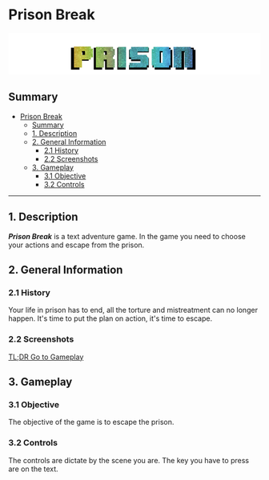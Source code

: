 # Prison Break
![Logo](ReadMe/logo.png)

## Summary
- [Prison Break](#prison-break)
  - [Summary](#summary)
  - [1. Description](#1-description)
  - [2. General Information](#2-general-information)
    - [2.1 History](#21-history)
    - [2.2 Screenshots](#22-screenshots)
  - [3. Gameplay](#3-gameplay)
    - [3.1 Objective](#31-objective)
    - [3.2 Controls](#32-controls)

------------------------------

## 1. Description

***Prison Break*** is a text adventure game. In the game you need to choose your actions and escape from the prison.

## 2. General Information
### 2.1 History

Your life in prison has to end, all the torture and mistreatment can no longer happen. It's time to put the plan on action, it's time to escape.

### 2.2 Screenshots

[TL;DR Go to Gameplay](#3-gameplay)

## 3. Gameplay
### 3.1 Objective

The objective of the game is to escape the prison.

### 3.2 Controls

The controls are dictate by the scene you are. The key you have to press are on the text.
